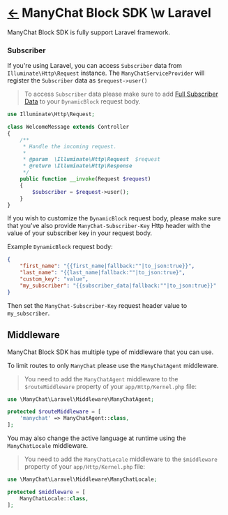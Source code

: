 # [←](README.md) ManyChat Block SDK \w Laravel
ManyChat Block SDK is fully support Laravel framework.

### Subscriber
If you're using Laravel, you can access `Subscriber` data from `Illuminate\Http\Request` instance.
The `ManyChatServiceProvider` will register the `Subscriber` data as `$request->user()`

> To access `Subscriber` data please make sure to add [Full Subscriber Data](FullSubscriberData.md) to your `DynamicBlock` request body.

```php
use Illuminate\Http\Request;

class WelcomeMessage extends Controller
{
    /**
     * Handle the incoming request.
     *
     * @param  \Illuminate\Http\Request  $request
     * @return \Illuminate\Http\Response
     */
    public function __invoke(Request $request)
    {
        $subscriber = $request->user();
    }
}
```

If you wish to customize the `DynamicBlock` request body, please make sure that you've also provide `ManyChat-Subscriber-Key` Http header with the value of your subscriber key in your request body.

Example `DynamicBlock` request body:
```json
{
    "first_name": "{{first_name|fallback:""|to_json:true}}",
    "last_name": "{{last_name|fallback:""|to_json:true}",
    "custom_key": "value",
    "my_subscriber": "{{subscriber_data|fallback:""|to_json:true}}"
}
```

Then set the `ManyChat-Subscriber-Key` request header value to `my_subscriber`.

## Middleware
ManyChat Block SDK has multiple type of middleware that you can use.

To limit routes to only `ManyChat` please use the `ManyChatAgent` middleware.

> You need to add the `ManyChatAgent` middleware to the `$routeMiddleware` property of your `app/Http/Kernel.php` file:

```php
use \ManyChat\Laravel\Middleware\ManyChatAgent;

protected $routeMiddleware = [
    'manychat' => ManyChatAgent::class,
];
```

You may also change the active language at runtime using the `ManyChatLocale` middleware.

> You need to add the `ManyChatLocale` middleware to the `$middleware` property of your `app/Http/Kernel.php` file:
```php
use \ManyChat\Laravel\Middleware\ManyChatLocale;

protected $middleware = [
    ManyChatLocale::class,
];
```
